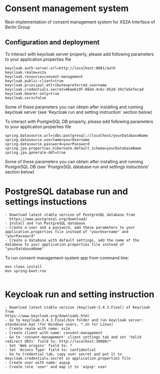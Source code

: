 # Consent management system

Rest-implementation of consent management system for XS2A Interface of Berlin Group

## Configuration and deployment
To interact with keycloak server properly, please add following parameters to your application.properties file 
```
keycloak.auth-server-url=http://localhost:8081/auth
keycloak.realm=xs2a
keycloak.resource=consent-management
keycloak.public-client=true
keycloak.principal-attribute=preferred_username
keycloak.credentials.secret=66ae619f-08ed-4c6c-852d-391fa5efecad
keycloak.bearer-only=true
keycloak.cors=false
```
Some of these parameters you can obtain after installing and running keycloak server (see 'Keycloak run and setting instruction' section below)

To interact with PostgreSQL DB properly, please add following parameters to your application.properties file 
```
spring.datasource.url=jdbc:postgresql://localhost/yourDatabaseName
spring.datasource.username=yourUsername
spring.datasource.password=yourPassword
spring.jpa.properties.hibernate.default_schema=yourDatabaseName
spring.jpa.generate-ddl=true
```
Some of these parameters you can obtain after installing and running PostgreSQL DB (see 'PostgreSQL database run and settings instuctions' section below)

# PostgreSQL database run and settings instuctions
```
- Download latest stable version of PostgreSQL database from 
  https://www.postgresql.org/download/
- Install and run PostgreSQL database
- Create a user and a password, add these parameters to your application.properties file instead of "yourUsername" and "yourPassword"
- Create a database with default settings, add the name of the database to your application.properties file instead of "yourDatabaseName"
```

To run consent-management-system app from command line:

```
mvn clean install 
mvn spring-boot:run
 
```

# Keycloak run and setting instruction
```
- Download latest stable version (keycloak-3.4.3.Final) of Keycloak from 
https://www.keycloak.org/downloads.html
- Go to keycloak-3.4.3.Final/bin folder and run keycloak server:
standalone.bat (for Windows users, *.sh for Linux)
- Create realm with name: xs2a
- Create client with name: consent-management
- Go to 'consent-management' client settings tab and set 'Valid redirect URIs' field to: http://localhost:38080/*
- Set 'Web origins' field to: *
- Set 'Access Type' field to: confidential
- Go to Credential tab, copy user secret and put it to keycloak.credentials.secret in application.properties file
- Create user with name: aspsp
- Create role 'user' and map it to 'aspsp' user 
```


